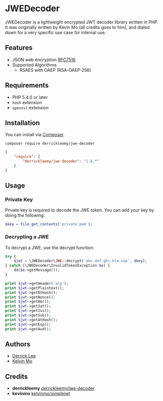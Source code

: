 # JWEDecoder

JWEDecoder is a lightweight encrypted JWT decoder library written in PHP.
It was originally written by Kevin Mo (all credits goes to him), and dialed down for a very specific use case for internal use.


## Features

- JSON web encryption [RFC7516](http://tools.ietf.org/html/rfc7516)
- Supported Algorithms
    * RSAES with OAEP (RSA-OAEP-256)

## Requirements

- PHP 5.4.0 or later
- `hash` extension
- `openssl` extension

## Installation

You can install via [Composer](http://getcomposer.org/).
```
composer require derrickleemy/jwe-decoder
```

```json
{
    "require": {
        "derrickleemy/jwe-decoder": "1.0.*"
    }
}
```

## Usage

### Private Key

Private key is required to decode the JWE token.
You can add your key by doing the following:

  ```php
  $key = file_get_contents('private.pem');
  ```

### Decrypting a JWE

To decrypt a JWE, use the decrypt function:

```php
try {
    $jwt = \JWEDecoder\JWE::decrypt('abc.def.ghi.klm.nop', $key);
} catch (\JWEDecoder\InvalidTokenException $e) {
    dd($e->getMessage());
}

print $jwt->getHeader('alg');
print $jwt->getPlaintext();
print $jwt->getRtHash();
print $jwt->getNonce();
print $jwt->getAmr();
print $jwt->getIat();
print $jwt->getIss();
print $jwt->getSub();
print $jwt->getAtHash();
print $jwt->getExp();
print $jwt->getAud();
```

## Authors
* [Derrick Lee](https://github.com/derrickleemy)
* [Kelvin Mo](https://github.com/kelvinmo)

## Credits
* **derrickleemy** [derrickleemy/jwe-decoder](https://github.com/derrickleemy/jwe-decoder)
* **kevinmo** [kelvinmo/simplejwt](https://github.com/kelvinmo/simplejwt)

